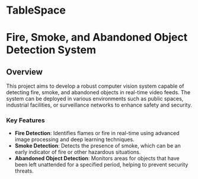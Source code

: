 # TableSpace

# Fire, Smoke, and Abandoned Object Detection System

## Overview

This project aims to develop a robust computer vision system capable of detecting fire, smoke, and abandoned objects in real-time video feeds. The system can be deployed in various environments such as public spaces, industrial facilities, or surveillance networks to enhance safety and security.

### Key Features

- **Fire Detection**: Identifies flames or fire in real-time using advanced image processing and deep learning techniques.
- **Smoke Detection**: Detects the presence of smoke, which can be an early indicator of fire or other hazardous situations.
- **Abandoned Object Detection**: Monitors areas for objects that have been left unattended for a specified period, helping to prevent security threats.
